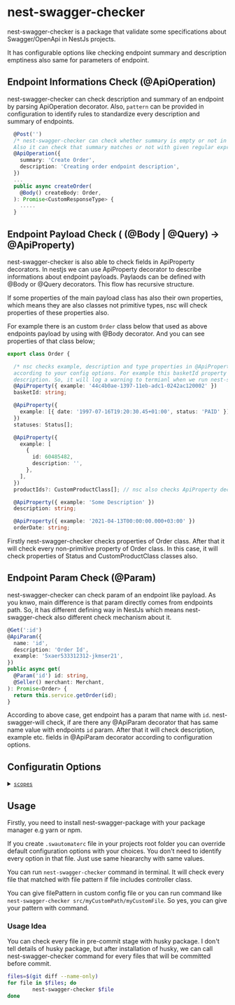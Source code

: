 # nest-swagger-checker

nest-swagger-checker is a package that validate some specifications about Swagger/OpenApi in NestJs projects.

It has configurable options like checking endpoint summary and description emptiness also same for parameters of endpoint.

## Endpoint Informations Check (@ApiOperation)
nest-swagger-checker can check description and summary of an endpoint by parsing ApiOperation decorator. Also, `pattern` can be provided in configuration to identify rules to standardize every description and summary of endpoints.
```typescript
  @Post('')
  /* nest-swagger-checker can check whether summary is empty or not in ApiOperation decorator.
  Also it can check that summary matches or not with given regular expression pattern. */
  @ApiOperation({
    summary: 'Create Order',
    description: 'Creating order endpoint description',
  })
  ...
  public async createOrder(
    @Body() createBody: Order,
  ): Promise<CustomResponseType> {
    .....
  }
```

## Endpoint Payload Check ( (@Body | @Query) -> @ApiProperty)
nest-swagger-checker is also able to check fields in ApiProperty decorators. In nestjs we can use ApiProperty decorator to describe informations about endpoint payloads. Paylaods can be defined with @Body or @Query decorators. This flow has recursive structure. 

If some properties of the main payload class has also their own properties, which means they are also classes not primitive types, nsc will check properties of these properties also.

For example there is an custom `Order` class below that used as above endpoints payload by using with @Body decorator. And you can see properties of that class below;
```typescript
export class Order {

  /* nsc checks example, description and type properties in @ApiProperty decorator
  according to your config options. For example this basketId property does not have
  description. So, it will log a warning to termianl when we run nest-swagger-checker */
  @ApiProperty({ example: '44c4b0ae-1397-11eb-adc1-0242ac120002' })
  basketId: string;

  @ApiProperty({
    example: [{ date: '1997-07-16T19:20:30.45+01:00', status: 'PAID' }],
  })
  statuses: Status[];

  @ApiProperty({
    example: [
      {
        id: 60485482,
        description: '',
      },
    ],
  })
  productIds?: CustomProductClass[]; // nsc also checks ApiProperty decorator of properties in CustomProductClass.

  @ApiProperty({ example: 'Some Description' })
  description: string;

  @ApiProperty({ example: '2021-04-13T00:00:00.000+03:00' })
  orderDate: string;
```
Firstly nest-swagger-checker checks properties of Order class. After that it will check every non-primitive property of Order class. In this case, it will check properties of Status and CustomProductClass classes also.

## Endpoint Param Check (@Param)
nest-swagger-checker can check param of an endpoint like payload. As you knwo, main difference is that param directly comes from endpoints path. So, it has different defining way in NestJs which means nest-swagger-check also different check mechanism about it.

```typescript
@Get(':id')
@ApiParam({
  name: 'id',
  description: 'Order Id',
  example: '5xaer533312312-jkmser21',
})
public async get(
  @Param('id') id: string,
  @Seller() merchant: Merchant,
): Promise<Order> {
  return this.service.getOrder(id);
}
```
According to above case, get endpoint has a param that name with `id`. nest-swagger-will check, if are there any @ApiParam decorator that has same name value with endpoints `id` param. After that it will check description, example etc. fields in @ApiParam decorator according to configuration options.


## Configuratin Options

<details><summary><a href="#"><code>scopes</code></a></summary><ul style="list-style: none">
   <li >
       <details><summary><a href=""><code>file</code></a> </summary> 
        <ul style="list-style: none"> 
             <li><code>pathPattern: src/**/*.ts</code></li>
        </ul>
       </details>
    </li> <!-- End 1 -->
   <li >
    <details><summary><a href=""><code>endpoint</code></a></summary>
    <ul style="list-style: none">
        <details><summary><a href=""><code>summary</code></a> </summary> 
            <ul style="list-style: none"> 
                <li><code>check: true</code></li>
                <li><code>checkEmpty: true</code></li>
                <li><code>pattern: true</code></li>
            </ul>
       </details>
        <details><summary><a href=""><code>description</code></a> </summary> 
            <ul style="list-style: none"> 
                <li><code>check: true</code></li>
                <li><code>checkEmpty: true</code></li>
                <li><code>pattern: true</code></li>
            </ul>
       </details>
        <details><summary><a href=""><code>payload</code></a> </summary> 
            <ul style="list-style: none"> 
                <li><code>check: true</code></li>
                <li>
                    <details><summary><a href=""><code>description</code></a> </summary> 
                        <ul style="list-style: none"> 
                            <li><code>check: true</code></li>
                            <li><code>pattern: ^[A-Z][a-z]*(?:\s[a-z]*)*$ // regex pattern for description of every payload field (optional)</code></li>
                        </ul>
                    </details>
                </li>
                <li>
                    <details><summary><a href=""><code>example</code></a> </summary> 
                        <ul style="list-style: none"> 
                            <li><code>check: true</code></li>
                        </ul>
                    </details>
                </li>
                <li>
                    <details><summary><a href=""><code>type</code></a> </summary> 
                        <ul style="list-style: none"> 
                            <li><code>check: true // check type property in ApiProperty decorators for every field of endpoint payload</code></li>
                        </ul>
                    </details>
                </li>
            </ul>
       </details>
        <details><summary><a href=""><code>params</code></a> </summary> 
            <ul style="list-style: none"> 
                <li><code>check: true</code></li>
                <li>
                    <details><summary><a href=""><code>description</code></a> </summary> 
                        <ul style="list-style: none"> 
                            <li><code>check: true</code></li>
                            <li><code>pattern: ^[A-Z][a-z]*(?:\s[a-z]*)*$ // regex pattern for description of every endpoint param (optional)</code></li>
                        </ul>
                    </details>
                </li>
                <li>
                    <details><summary><a href=""><code>example</code></a> </summary> 
                        <ul style="list-style: none"> 
                            <li><code>check: true</code></li>
                        </ul>
                    </details>
                </li>
            </ul>
       </details>

   </ul>
    </details>
    </li> 
   </ul> 
  </details>

## Usage

Firstly, you need to install nest-swagger-package with your package manager e.g yarn or npm.

If you create `.swautomaterc` file in your projects root folder you can override default configuration options with your choices. You don't need to identify every option in that file. Just use same hieararchy with same values. 

You can run `nest-swagger-checker` command in terminal. It will check every file that matched with file pattern if file includes controller class. 

You can give filePattern in custom config file or you can run command like `nest-swagger-checker src/myCustomPath/myCustomFile`. So yes, you can give your pattern with command.

### Usage Idea
You can check every file in pre-commit stage with husky package. I don't tell details of husky package, but after installation of husky, we can call nest-swagger-checker command for every files that will be committed before commit.

```bash
files=$(git diff --name-only)
for file in $files; do
        nest-swagger-checker $file
done
```

